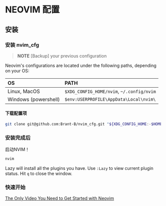 # NEOVIM 配置

## 安装

### 安装 nvim_cfg

> **NOTE**
> [Backup] your previous configuration

Neovim's configurations are located under the following paths, depending on your OS:

| OS | PATH |
| :- | :--- |
| Linux, MacOS | `$XDG_CONFIG_HOME/nvim`, `~/.config/nvim` |
| Windows (powershell)| `$env:USERPROFILE\AppData\Local\nvim\` |


#### 下载配置项


```sh
git clone git@github.com:Brant-B/nvim_cfg.git "${XDG_CONFIG_HOME:-$HOME/.config}"/nvim
```


### 安装完成后

启动NVIM！

```sh
nvim
```

Lazy will install all the plugins you have. 
Use `:Lazy` to view current plugin status. Hit `q` to close the window.

### 快速开始

[The Only Video You Need to Get Started with Neovim](https://youtu.be/m8C0Cq9Uv9o)

